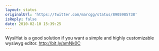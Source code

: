 ```yaml
---
layout: status
originalUrl: 'https://twitter.com/marcgg/status/8905985738'
isReply: false
date: 2010-02-10 15:39:25
---
```


WysiHat is a good solution if you want a simple and highly customizable wysiwyg editor. http://bit.ly/amNk0C
